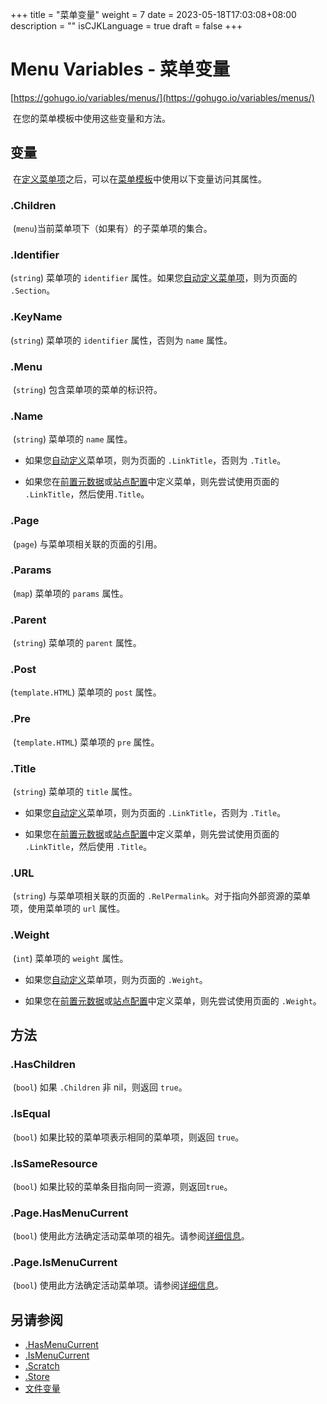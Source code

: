 +++
title = "菜单变量"
weight = 7
date = 2023-05-18T17:03:08+08:00
description = ""
isCJKLanguage = true
draft = false
+++

# Menu Variables - 菜单变量 

[https://gohugo.io/variables/menus/](https://gohugo.io/variables/menus/)

​	在您的菜单模板中使用这些变量和方法。 

## 变量

​	在[定义菜单项](https://gohugo.io/content-management/menus/#overview)之后，可以在[菜单模板](https://gohugo.io/templates/menu-templates/)中使用以下变量访问其属性。

### .Children

​	(`menu`)当前菜单项下（如果有）的子菜单项的集合。 

### .Identifier

(`string`) 菜单项的 `identifier` 属性。如果您[自动定义菜单项](https://gohugo.io/content-management/menus/#define-automatically)，则为页面的 `.Section`。

### .KeyName

(`string`) 菜单项的 `identifier` 属性，否则为 `name` 属性。

### .Menu

​	(`string`) 包含菜单项的菜单的标识符。

### .Name

​	(`string`) 菜单项的 `name` 属性。

- 如果您[自动定义](https://gohugo.io/content-management/menus/#define-automatically)菜单项，则为页面的 `.LinkTitle`，否则为 `.Title`。

- 如果您在[前置元数据](https://gohugo.io/content-management/menus/#define-in-front-matter)或[站点配置](https://gohugo.io/content-management/menus/#define-in-site-configuration)中定义菜单，则先尝试使用页面的 `.LinkTitle`，然后使用`.Title`。

### .Page

​	(`page`) 与菜单项相关联的页面的引用。

### .Params

​	(`map`) 菜单项的 `params` 属性。

### .Parent

​	(`string`) 菜单项的 `parent` 属性。

### .Post

(`template.HTML`) 菜单项的 `post` 属性。

### .Pre

​	(`template.HTML`) 菜单项的 `pre` 属性。

### .Title

​	(`string`) 菜单项的 `title` 属性。

- 如果您[自动定义](https://gohugo.io/content-management/menus/#define-automatically)菜单项，则为页面的 `.LinkTitle`，否则为 `.Title`。

- 如果您在[前置元数据](https://gohugo.io/content-management/menus/#define-in-front-matter)或[站点配置](https://gohugo.io/content-management/menus/#define-in-site-configuration)中定义菜单，则先尝试使用页面的 `.LinkTitle`，然后使用 `.Title`。

### .URL

​	(`string`) 与菜单项相关联的页面的 `.RelPermalink`。对于指向外部资源的菜单项，使用菜单项的 `url` 属性。

### .Weight

​	(`int`) 菜单项的 `weight` 属性。

- 如果您[自动定义](https://gohugo.io/content-management/menus/#define-automatically)菜单项，则为页面的 `.Weight`。

- 如果您在[前置元数据](https://gohugo.io/content-management/menus/#define-in-front-matter)或[站点配置](https://gohugo.io/content-management/menus/#define-in-site-configuration)中定义菜单，则先尝试使用页面的 `.Weight`。


## 方法 

### .HasChildren

​	(`bool`) 如果 `.Children` 非 nil，则返回 `true`。

### .IsEqual

​	(`bool`) 如果比较的菜单项表示相同的菜单项，则返回 `true`。 

### .IsSameResource

​	(`bool`) 如果比较的菜单条目指向同一资源，则返回`true`。

### .Page.HasMenuCurrent

​	(`bool`) 使用此方法确定活动菜单项的祖先。请参阅[详细信息](https://gohugo.io/functions/hasmenucurrent/)。

### .Page.IsMenuCurrent

​	(`bool`) 使用此方法确定活动菜单项。请参阅[详细信息](https://gohugo.io/functions/ismenucurrent/)。

## 另请参阅 

- [.HasMenuCurrent](https://gohugo.io/functions/hasmenucurrent/)
- [.IsMenuCurrent](https://gohugo.io/functions/ismenucurrent/)
- [.Scratch](https://gohugo.io/functions/scratch/)
- [.Store](https://gohugo.io/functions/store/)
- [文件变量](https://gohugo.io/variables/files/)
